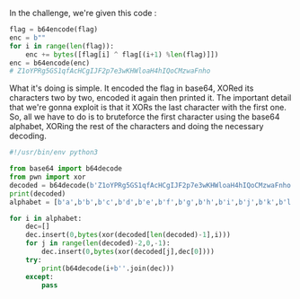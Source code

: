 In the challenge, we're given this code :
``` Python
flag = b64encode(flag)
enc = b""
for i in range(len(flag)):
	enc += bytes([flag[i] ^ flag[(i+1) %len(flag)]])
enc = b64encode(enc)
# Z1oYPRg5GS1qfAcHCgIJF2p7e3wKHWloaH4hIQoCMzwaFnho

```

What it's doing is simple. It encoded the flag in base64, XORed its characters two by two, encoded it again then printed it. The important detail that we're gonna exploit is that it XORs the last character with the first one. So, all we have to do is to bruteforce the first character using the base64 alphabet, XORing the rest of the characters and doing the necessary decoding.

``` Python
#!/usr/bin/env python3

from base64 import b64decode
from pwn import xor
decoded = b64decode(b'Z1oYPRg5GS1qfAcHCgIJF2p7e3wKHWloaH4hIQoCMzwaFnho')
print(decoded)
alphabet = [b'a',b'b',b'c',b'd',b'e',b'f',b'g',b'h',b'i',b'j',b'k',b'l',b'm',b'n',b'o',b'p',b'q',b'r',b's',b't',b'u',b'v',b'w',b'x',b'y',b'z',b'A',b'B',b'C',b'D',b'E',b'F',b'G',b'H',b'I',b'J',b'K',b'L',b'M',b'N',b'O',b'P',b'Q',b'R',b'S',b'T',b'U',b'V',b'W',b'X',b'Y',b'Z',b'0',b'1',b'2',b'3',b'4',b'5',b'6',b'7',b'8',b'9']

for i in alphabet:
    dec=[]
    dec.insert(0,bytes(xor(decoded[len(decoded)-1],i)))
    for j in range(len(decoded)-2,0,-1):
        dec.insert(0,bytes(xor(decoded[j],dec[0])))
    try:
        print(b64decode(i+b''.join(dec)))
    except:
        pass
```
